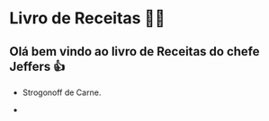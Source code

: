 # Livro de Receitas 👩‍🍳

## Olá bem vindo ao livro de Receitas do chefe Jeffers 👍

- Strogonoff de Carne.

- 


